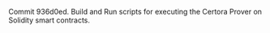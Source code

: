 Commit 936d0ed.                    Build and Run scripts for executing the Certora Prover on Solidity smart contracts.